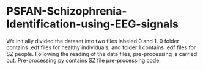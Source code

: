 # PSFAN-Schizophrenia-Identification-using-EEG-signals

We initially divided the dataset into two files labeled 0 and 1. 0 folder contains .edf files for healthy individuals, and folder 1 contains .edf files for SZ people. Following the reading of the data files, pre-processing is carried out. Pre-processing.py contains SZ file pre-processing code.
